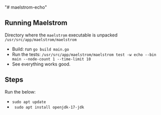 "# maelstrom-echo" 

## Running Maelstrom 

Directory where the `maelstrom` executable is unpacked `/usr/src/app/maelstrom/maelstrom`

- Build: run `go build main.go`
- Run the tests: `/usr/src/app/maelstrom/maelstrom test -w echo --bin main --node-count 1 --time-limit 10`
- See everything works good.

## Steps
Run the below:
- `sudo apt update`
- ` sudo apt install openjdk-17-jdk`

